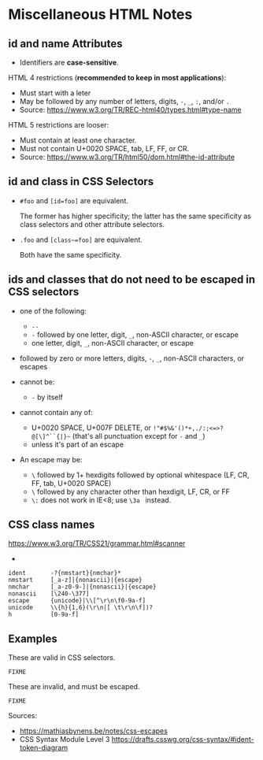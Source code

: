 # Miscellaneous HTML Notes

## id and name Attributes

-   Identifiers are **case-sensitive**.

HTML 4 restrictions (**recommended to keep in most applications**):

-   Must start with a leter
-   May be followed by any number of letters, digits, `-`, `_`, `:`, and/or `.`
-   Source: <https://www.w3.org/TR/REC-html40/types.html#type-name>

HTML 5 restrictions are looser:

-   Must contain at least one character.
-   Must not contain U+0020 SPACE, tab, LF, FF, or CR.
-   Source: <https://www.w3.org/TR/html50/dom.html#the-id-attribute>

## id and class in CSS Selectors

-   `#foo` and `[id=foo]` are equivalent.

    The former has higher specificity; the latter has the same
    specificity as class selectors and other attribute selectors.

-   `.foo` and `[class~=foo]` are equivalent.

    Both have the same specificity.

## ids and classes that do not need to be escaped in CSS selectors

-   one of the following:
    -   `--`
    -   `-` followed by one letter, digit, `_`, non-ASCII character, or escape
    -   one letter, digit, `_`, non-ASCII character, or escape
-   followed by zero or more letters, digits, `-`, `_`, non-ASCII characters, or escapes

-   cannot be:
    -   `-` by itself
-   cannot contain any of:
    -   U+0020 SPACE, U+007F DELETE, or `!"#$%&'()*+,./:;<=>?@[\]^``{|}~`
        (that's all punctuation except for `-` and `_`)
    -   unless it's part of an escape

-   An escape may be:
    -   `\` followed by 1+ hexdigits followed by optional whitespace (LF, CR, FF, tab, U+0020 SPACE)
    -   `\` followed by any character other than hexdigit, LF, CR, or FF
    -   `\:` does not work in IE<8; use `\3a ` instead.

## CSS class names

<https://www.w3.org/TR/CSS21/grammar.html#scanner>

-

```
ident		-?{nmstart}{nmchar}*
nmstart		[_a-z]|{nonascii}|{escape}
nmchar		[_a-z0-9-]|{nonascii}|{escape}
nonascii	[\240-\377]
escape		{unicode}|\\[^\r\n\f0-9a-f]
unicode		\\{h}{1,6}(\r\n|[ \t\r\n\f])?
h           [0-9a-f]

```


## Examples

These are valid in CSS selectors.

```
FIXME
```

These are invalid, and must be escaped.

```
FIXME
```

Sources:

-   <https://mathiasbynens.be/notes/css-escapes>
-   CSS Syntax Module Level 3 <https://drafts.csswg.org/css-syntax/#ident-token-diagram>
